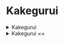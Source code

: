 # Kakegurui

<details>
    <summary>Kakegurui</summary>

!!! info ""
- **RAW**
```
Reza
```
- **SUB**
```
Netflix
TMP
```


!!! info "Arquivos"
```

```

</details>

<details>
    <summary>Kakegurui ××</summary>

!!! info ""
- **RAW**
```
Reza
```
- **SUB**
```
Isekai Subs
```


!!! info "Arquivos"
```

```

</details>